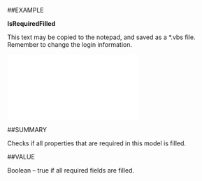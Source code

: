 
##EXAMPLE

**IsRequiredFilled**

This text may be copied to the notepad, and saved as a *.vbs file. Remember to change the login information.

![](..\..\Examples\vbs\SOProjectMember.IsRequiredFilled.vbs.txt)


##SUMMARY

Checks if all properties that are required in this model is filled.


##VALUE

Boolean – true if all required fields are filled.

